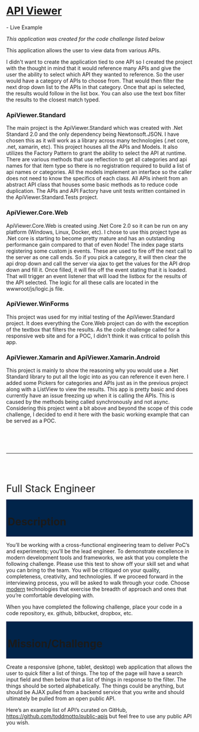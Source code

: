 
<h1><a href="http://www.dewlife.me">API Viewer</a></h1> - Live Example

<i>This application was created for the code challenge listed below</i>

This application allows the user to view data from various APIs.  

I didn't want to create the application tied to one API so I created the project with the 
thought in mind that it would reference many APIs and give the user the ability to 
select which API they wanted to reference.  So the user would have a category of APIs to choose from.
That would then filter the next drop down list to the APIs in that category.  Once that api is selected, 
the results would follow in the list box.  You can also use the text box filter the results to the closest
match typed.  

<h3>ApiViewer.Standard</h3>
The main project is the ApiViewer.Standard which was created with .Net Standard 2.0 and the only dependency being Newtonsoft.JSON. 
I have chosen this as it will work as a library across many technologies (.net core, .net, xamarin, etc).
This project houses all the APIs and Models.  It also utilizes the Factory Pattern to grant the ability to select the API at 
runtime.  There are various methods that use reflection to get all categories and api names for that item type so there is no 
registration required to build a list of api names or categories.  All the models implement an interface so the caller does not 
need to know the specifics of each class.  All APIs inherit from an abstract API class that houses some basic methods as to reduce 
code duplication.  The APIs and API Factory have unit tests written contained in the ApiViewer.Standard.Tests project.

<h3>ApiViewer.Core.Web</h3>
ApiViewer.Core.Web is created using .Net Core 2.0 so it can be run on any platform (Windows, Linux, Docker, etc).  I chose to use this
project type as .Net core is starting to become pretty mature and has an outstanding performance gain compared to that of even Node!
The index page starts registering some custom js events.  These are used to fire off the next call to the server as one call ends.
So if you pick a category, it will then clear the api drop down and call the server via ajax to get the values for the API drop down 
and fill it.  Once filled, it will fire off the event stating that it is loaded.  That will trigger an event listener that will load 
the listbox for the results of the API selected.  The logic for all these calls are located in the wwwroot/js/logic.js file.  

<h3>ApiViewer.WinForms</h3>
This project was used for my initial testing of the ApiViewer.Standard project.  It does everything the Core.Web project 
can do with the exception of the textbox that filters the results.  As the code challenge called for a responsive web site 
and for a POC, I didn't think it was critical to polish this app.

<h3>ApiViewer.Xamarin and ApiViewer.Xamarin.Android</h3>
This project is mainly to show the reasoning why you would use a .Net Standard library to put all the logic into as you can reference 
it even here.  I added some Pickers for categories and APIs just as in the previous project along with a ListView to view the results.  
This app is pretty basic and does currently have an issue freezing up when it is calling the APIs.  This is caused by the methods 
being called synchronously and not async.  Considering this project went a bit above and beyond the scope of this code challenge, 
I decided to end it here with the basic working example that can be served as a POC.

<br />&nbsp;
<br />&nbsp;
<hr />
<br />&nbsp;
<br />&nbsp;

<div class=WordSection1>

<p class=MsoTitle><span style='font-size:20.0pt;mso-bidi-font-size:26.0pt;
line-height:115%'>Full Stack Engineer<o:p></o:p></span></p>

<div style='mso-element:para-border-div;border:solid #01244A 3.0pt;padding:
0in 0in 0in 0in;background:#01244A'>

<h1>Description</h1>

</div>

<p class=MsoNormal>You’ll be working with a cross-functional engineering team
to deliver <span class=SpellE>PoC’s</span> and experiments; you’ll be the lead
engineer. To demonstrate excellence in modern development tools and frameworks,
we ask that you complete the following challenge. Please use this test to show
off your skill set and what you can bring to the team. You will be critiqued on
your quality, completeness, creativity, and technologies. If we proceed forward
in the interviewing process, you will be asked to walk through your code.
Choose <u>modern</u> technologies that exercise the breadth of approach and
ones that you’re comfortable developing with.</p>

<p class=MsoNormal>When you have completed the following challenge, place your
code in a code repository, ex. <span class=SpellE>github</span>, bitbucket, <span
class=SpellE>dropbox</span>, etc.</p>

<div style='mso-element:para-border-div;border:solid #01244A 3.0pt;padding:
0in 0in 0in 0in;background:#01244A'>

<h1>Mission/Challenge</h1>

</div>

<p class=MsoNoSpacing>Create a responsive (phone, tablet, desktop) web
application that allows the user to quick filter a list of things. The top of
the page will have a search input field and then below that a list of things in
response to the filter. The things should be sorted alphabetically. The things could
be anything, but should be AJAX pulled from a backend service that you write
and should ultimately be pulled from an open public API.</p>

<p class=MsoNoSpacing>Here’s an example list of <span class=GramE>API’s</span>
curated on GitHub, <a href="https://github.com/toddmotto/public-apis">https://github.com/toddmotto/public-apis</a>
but feel free to use any public API you wish.</p>

<p class=MsoNoSpacing><o:p>&nbsp;</o:p></p>

<p class=MsoNoSpacing><o:p>&nbsp;</o:p></p>

</div>
